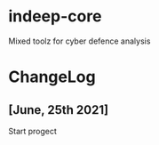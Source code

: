 # indeep-core

Mixed toolz for cyber defence analysis

# ChangeLog

## [June, 25th 2021]

Start progect
